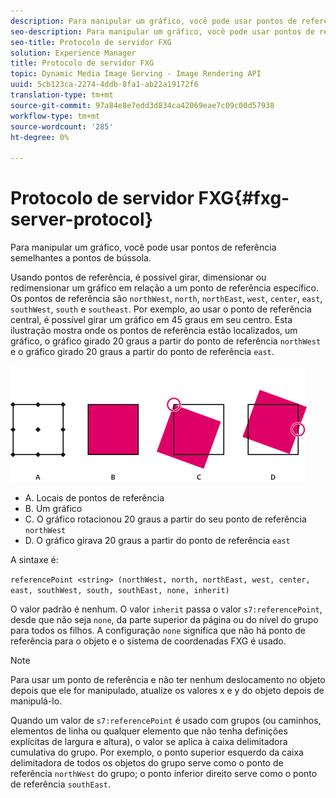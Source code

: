 ```yaml
---
description: Para manipular um gráfico, você pode usar pontos de referência semelhantes a pontos de bússola.
seo-description: Para manipular um gráfico, você pode usar pontos de referência semelhantes a pontos de bússola.
seo-title: Protocolo de servidor FXG
solution: Experience Manager
title: Protocolo de servidor FXG
topic: Dynamic Media Image Serving - Image Rendering API
uuid: 5cb123ca-2274-4ddb-8fa1-ab22a19172f6
translation-type: tm+mt
source-git-commit: 97a84e8e7edd3d834ca42069eae7c09c00d57938
workflow-type: tm+mt
source-wordcount: '285'
ht-degree: 0%

---
```



# Protocolo de servidor FXG{#fxg-server-protocol}

Para manipular um gráfico, você pode usar pontos de referência semelhantes a pontos de bússola.

Usando pontos de referência, é possível girar, dimensionar ou redimensionar um gráfico em relação a um ponto de referência específico. Os pontos de referência são `northWest`, `north`, `northEast`, `west`, `center`, `east`, `southWest`, `south` e `southeast`. Por exemplo, ao usar o ponto de referência central, é possível girar um gráfico em 45 graus em seu centro. Esta ilustração mostra onde os pontos de referência estão localizados, um gráfico, o gráfico girado 20 graus a partir do ponto de referência `northWest` e o gráfico girado 20 graus a partir do ponto de referência `east`.

![](assets/wp_ref_points.png)

* A. Locais de pontos de referência
* B. Um gráfico
* C. O gráfico rotacionou 20 graus a partir do seu ponto de referência `northWest`
* D. O gráfico girava 20 graus a partir do ponto de referência `east`

A sintaxe é:

`referencePoint <string> (northWest, north, northEast, west, center, east, southWest, south, southEast, none, inherit)`

O valor padrão é nenhum. O valor `inherit` passa o valor `s7:referencePoint`, desde que não seja `none`, da parte superior da página ou do nível do grupo para todos os filhos. A configuração `none` significa que não há ponto de referência para o objeto e o sistema de coordenadas FXG é usado.

>[!NOTE]
>
>Para usar um ponto de referência e não ter nenhum deslocamento no objeto depois que ele for manipulado, atualize os valores x e y do objeto depois de manipulá-lo.

Quando um valor de `s7:referencePoint` é usado com grupos (ou caminhos, elementos de linha ou qualquer elemento que não tenha definições explícitas de largura e altura), o valor se aplica à caixa delimitadora cumulativa do grupo. Por exemplo, o ponto superior esquerdo da caixa delimitadora de todos os objetos do grupo serve como o ponto de referência `northWest` do grupo; o ponto inferior direito serve como o ponto de referência `southEast`.


